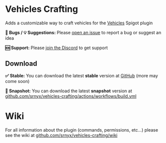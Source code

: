 # Vehicles Crafting

Adds a customizable way to craft vehicles for the [Vehicles](https://spigotmc.org/resources/12446) Spigot plugin

**🐛 Bugs / 💡 Suggestions:** Please [open an issue](https://github.com/srnyx/vehicles-crafting/issues/new/choose) to report a bug or suggest an idea

**🆘 Support:** Please [join the Discord](https://srnyx.com/discord) to get support

## Download

**✅ Stable:** You can download the latest **stable** version at [GitHub](https://github.com/srnyx/vehicles-crafting/releases) (more may come soon)

**🚧 Snapshot:** You can download the latest **snapshot** version at [github.com/srnyx/vehicles-crafting/actions/workflows/build.yml](https://github.com/srnyx/vehicles-crafting/actions/workflows/build.yml)

# Wiki

For all information about the plugin (commands, permissions, etc...) please see the wiki at [github.com/srnyx/vehicles-crafting/wiki](https://github.com/srnyx/vehicles-crafting/wiki)
